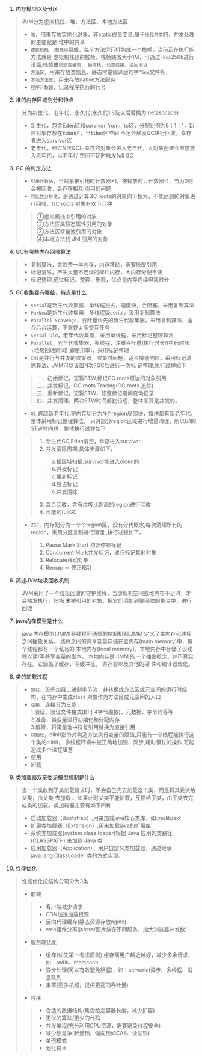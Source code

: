 1. 内存模型以及分区
> JVM分为虚拟机栈、堆、方法区、本地方法区
>- `堆`，用来存放实例化对象、非static成员变量,属于`线程共享`的，并发处理的主要就是
> 堆中的共享
>- `虚拟机栈`，由`栈帧`组成，每个方法运行打包成一个栈帧，当前正在执行的方法就是
>虚拟机栈顶的栈帧，栈帧缺省大小1M，可通过`-Xss`256k进行设置,栈帧由`局部变量表`、
>`操作栈`、`动态连接`、`返回地址`
>- `方法区`，用来存放类信息、静态常量编译后的字节码文件等，
>- `本地方法区`，用来存放native方法服务
>- `程序计数器`，记录程序执行的行号
2. 堆的内存区域划分和特点
> 分为新生代、老年代、永久代(永久代1.8及以后替换为metaspcace)
>- 新生代，包含Eden区和survivor from、to区，分配比例为8：1：1，新建对象存放在Eden区，当Eden区空间
>不足会触发GC进行回收，幸存者进入survivor区
>- 老年代，经过N次GC后幸存的对象会进入老年代，大对象创建会直接放入老年代，当老年代
>空间不足时触发full GC
3. GC 的判定方法
>- `引用计数法`，当对象被引用时计数器+1，被释放时，计数器-1，当为0则会被回收，会存在相互
> 引用的问题
>- `可达性分析法`，是通过计算GC roots的对象向下搜索，不能达到的对象进行回收，GC roots
> 对象有以下几种<br>
>> ①虚拟机栈中引用的对象<br>
>> ②方法区类静态属性引用的对象<br>
>> ③方法区常量池引用的对象<br>
>> ④本地方法栈 JNI 引用的对象<br>
4. GC有哪些内存回收算法
>- 复制算法，会浪费一半内存，内存移动，需要修改引用
>- 标记清除，产生大量不连续的碎片内存，大内存分配不便
>- 标记整理,通过标记、整理、删除，优点是内存连续但耗时长
5. GC收集器有哪些，特点是什么
>- `serial`是新生代收集器，单线程独占，速度快，会阻塞，采用复制算法
>- `ParNew`是新生代收集器，多线程版serial，采用复制算法
>- `Parallel Scavenge`，吞吐量优先的新生代收集器，采用复制算法，适合后台运算，不需要太多交互任务
>- `Serial Old`，老年代收集器，采用单线程，采用标记整理算法
>- `Parallel`，老年代收集器，多线程，注重吞吐量(执行时长/(执行时长+垃圾回收时间) 即使用率)，采用标记整理
>- `CMS`是并行与并发的收集器，收集时间短，适合快速响应，采用标记清除算法，JVM可以设置N次FGC后进行一次标
> 记整理,执行过程如下<br>
>> 一、初始标记，短暂STW,标记GC roots可达的对象引用<br>
>> 二、并发标记，GC roots Tracing(GC roots 追踪)<br>
>> 三、重新标记，短暂STW，修整标记期间变动记录<br>
>> 四、并发清理。两次STW时间都比较短，整体来算是并发的。<br>
>- `G1`,跨越新老年代,将内存切分为N个region局部块，每块都有新老年代，整体采用标记整理算法，
> 只对部分region区域进行增量清理，所以G1的STW时间短，整体执行过程如下
>>1. 新生代GC,Eden清空，幸存进入survivor<br>
>>2. 并发清除周期,具体步骤如下，<br>
>>>a.根区域扫描,survivor能进入olden的<br>
>>>b.并发标记<br>
>>>c.重新标记<br>
>>>d.独占标记<br>
>>>e.并发清除<br>
>>3. 混合回收，含有垃圾比例高的region进行回收<br>
>>4. 可能的fullGC<br>
>- `ZGC`，内存划分为一个个region区，没有分代概念,每次清理所有的region，采用分区复制进行清理
> ,执行过程如下，
>>1. Pause Mark Start 初始停顿标记
>>2. Concurrent Mark并发标记，递归标记其他对象
>>3. Relocate移动对象
>>4. Remap － 修正指针
6. 简述JVM垃圾回收机制
> JVM采用了一个垃圾回收的守护线程，当虚拟机空闲或堆内存不足时，才会触发执行，扫描
> 未被引用的对象，把它们添加到要回收的集合中，进行回收
7. java内存模型是什么
>java 内存模型(JMM)是线程间通信的控制机制,JMM 定义了主内存和线程之间抽象关系。
>线程之间的共享变量存储在主内存(main memory)中，每个线程都有一个私有的
>本地内存(local memory)，本地内存中存储了该线程以读/写共享变量的副本。
>本地内存是 JMM 的一个抽象概念，并不真实存在。它涵盖了缓存，写缓冲区，
>寄存器以及其他的硬 件和编译器优化。
8. 类的加载过程
>- `加载`，首先加载二进制字节流，并转换成方法区或元空间的运行时结构，在内存中生成class
> 对象作为方法区或元空间的入口
>- `连接`，连接分为三步，<br>
>1.验证，验证文件格式(即千4字节魔数)、元数据、字节码等等<br>
>2.准备，类变量进行初始化和分配内存<br>
>3.解析，将常量池中符号引用替换为直接引用<br>
>- `初始化`，clinit指令对构造方法执行变量的赋值,只能有一个线程能执行这个类的clinit，
>多线程环境中被正确地加锁、同步,耗时很长的操作,可能造成多个进程阻塞
>- 使用
>- 卸载
9. 类加载器双亲委派模型机制是什么
> 当一个类收到了类加载请求时，不会自己先去加载这个类，而是将其委派给父类，由父类 去加载，
>如果此时父类不能加载，反馈给子类，由子类去完成类的加载。类加载器主要有如下四种
>- 启动加载器（Bootstrap）,用来加载java核心类库，如:jre/lib/ext
>- 扩展类加载器（Extension）,用来加载java的扩展库
>- 系统类加载器(system class loader)根据 Java 应用的类路径(CLASSPATH) 来加载 Java 类
>- 应用加载器（Application），用户自定义类加载器，通过继承 java.lang.ClassLoader 类的方式实现。
10. 性能优化
>性能优化按结构分可分为3类
>- 前端
>>+ 客户端减少请求
>>+ CDN加速加载资源
>>+ 反向代理缓存(静态资源存放nginx)
>>+ web组件分离(js/css/图片放在不同服务，加大浏览器并发数)
>- 服务端优化
>>+ 缓存(优先第一考虑原则),缓存离用户越近越好，减少多余请求，如：redis、memcach
>>+ 异步处理(可以有效避免阻塞)，如：serverlet异步、多线程、消息队列
>>+ 集群(更多机器，提供更高的吞吐量)
>- 程序
>>+ 合适的数据结构(集合给定容器长度，减少扩容)
>>+ 更优的算法/更少的代码
>>+ 并发编程(充分利用CPU资源，需要避免线程安全)
>>+ 减少锁竞争(轻量锁、偏向锁如CAS、读写锁)
>>+ 单例模式
>>+ 池化技术